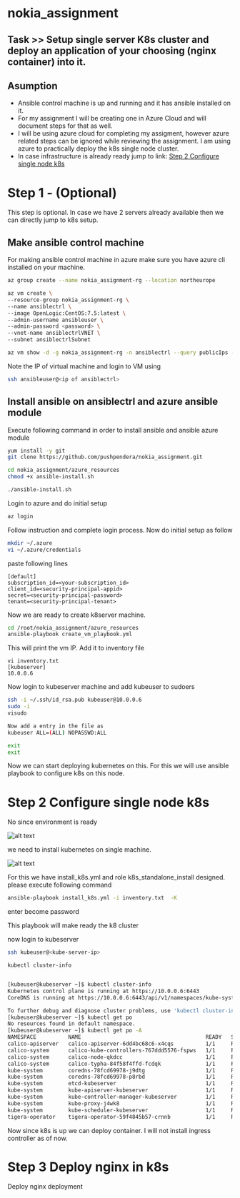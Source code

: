 # nokia_assignment

## Task >> Setup single server K8s cluster and deploy an application of your choosing (nginx container) into it.

## Asumption 
- Ansible control machine is up and running and it has ansible installed on it. 
- For my assignment I will be creating one in Azure Cloud and will document steps for that as well.
- I will be using azure cloud for completing my assigment, however azure related steps can be ignored while reviewing the assignment. I am using azure to practically deploy the k8s single node cluster. 
- In case infrastructure is already ready jump to
link: [Step 2 Configure single node k8s](#step-2-configure-single-node-k8s)

# Step 1 - (Optional)
This step is optional. In case we have 2 servers already available then we can directly jump to k8s setup.
## Make ansible control machine
For making ansible control machine in azure make sure you have azure cli installed on your machine.

```bash
az group create --name nokia_assignment-rg --location northeurope

az vm create \
--resource-group nokia_assignment-rg \
--name ansiblectrl \
--image OpenLogic:CentOS:7.5:latest \
--admin-username ansibleuser \
--admin-password <password> \
--vnet-name ansiblectrlVNET \
--subnet ansiblectrlSubnet

az vm show -d -g nokia_assignment-rg -n ansiblectrl --query publicIps -o tsv

```

Note the IP of virtual machine and login to VM using

```bash 
ssh ansibleuser@<ip of ansiblectrl>
```

## Install ansible on ansiblectrl and azure ansible module

Execute following command in order to install ansible and ansible azure module

```bash
yum install -y git
git clone https://github.com/pushpendera/nokia_assignment.git

cd nokia_assignment/azure_resources
chmod +x ansible-install.sh

./ansible-install.sh
```

Login to azure and do initial setup
```bash
az login
```
Follow instruction and complete login process. Now do initial setup as follow

```bash
mkdir ~/.azure
vi ~/.azure/credentials
```

paste following lines

```vi
[default]
subscription_id=<your-subscription_id>
client_id=<security-principal-appid>
secret=<security-principal-password>
tenant=<security-principal-tenant>
```

Now we are ready to create k8server machine.

```bash
cd /root/nokia_assignment/azure_resources
ansible-playbook create_vm_playbook.yml
```

This will print the vm IP. Add it to inventory file
```vi
vi inventory.txt
[kubeserver]
10.0.0.6
```

Now login to kubeserver machine and add kubeuser to sudoers

```bash
ssh -i ~/.ssh/id_rsa.pub kubeuser@10.0.0.6
sudo -i
visudo

Now add a entry in the file as
kubeuser ALL=(ALL) NOPASSWD:ALL

exit
exit
```

Now we can start deploying kubernetes on this. For this we will use ansible playbook to configure k8s on this node.

# Step 2 Configure single node k8s
No since environment is ready

![alt text](https://github.com/pushpendera/nokia_assignment/blob/main/blob/azure%20resource.PNG)

we need to install kubernetes on single machine.

![alt text](https://github.com/pushpendera/nokia_assignment/blob/main/blob/k8s.png)

For this we have install_k8s.yml and role k8s_standalone_install designed. please execute following command

```bash
ansible-playbook install_k8s.yml -i inventory.txt  -K
```

enter become password

This playbook will make ready the k8 cluster

now login to kubeserver

```bash
ssh kubeuser@<kube-server-ip>

kubectl cluster-info


[kubeuser@kubeserver ~]$ kubectl cluster-info
Kubernetes control plane is running at https://10.0.0.6:6443
CoreDNS is running at https://10.0.0.6:6443/api/v1/namespaces/kube-system/services/kube-dns:dns/proxy

To further debug and diagnose cluster problems, use 'kubectl cluster-info dump'.
[kubeuser@kubeserver ~]$ kubectl get po
No resources found in default namespace.
[kubeuser@kubeserver ~]$ kubectl get po -A
NAMESPACE          NAME                                       READY   STATUS    RESTARTS   AGE
calico-apiserver   calico-apiserver-6dd4bc68c6-x4cqs          1/1     Running   0          3m28s
calico-system      calico-kube-controllers-767ddd5576-fspws   1/1     Running   0          4m36s
calico-system      calico-node-qkdcc                          1/1     Running   0          4m36s
calico-system      calico-typha-84f58f4ffd-fcdqk              1/1     Running   0          4m36s
kube-system        coredns-78fcd69978-j9dtg                   1/1     Running   0          4m44s
kube-system        coredns-78fcd69978-p8rbd                   1/1     Running   0          4m44s
kube-system        etcd-kubeserver                            1/1     Running   2          4m56s
kube-system        kube-apiserver-kubeserver                  1/1     Running   2          4m56s
kube-system        kube-controller-manager-kubeserver         1/1     Running   2          4m56s
kube-system        kube-proxy-j4wk8                           1/1     Running   0          4m44s
kube-system        kube-scheduler-kubeserver                  1/1     Running   2          4m56s
tigera-operator    tigera-operator-59f4845b57-crnnb           1/1     Running   0          4m44s

```
Now since k8s is up we can deploy container. I will not install ingress controller as of now.

# Step 3 Deploy nginx in k8s

Deploy nginx deployment

